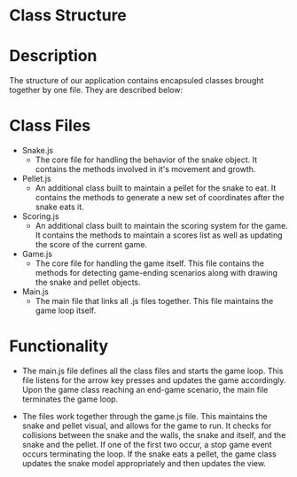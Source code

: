 Class Structure
=====================

Description
=====================
The structure of our application contains encapsuled classes brought together by one file.  They are described below:

Class Files
=====================

* Snake.js
	* The core file for handling the behavior of the snake object.  It contains the methods involved in it's movement and growth.
* Pellet.js
	* An additional class built to maintain a pellet for the snake to eat.  It contains the methods to generate a new set of coordinates after the snake eats it.
* Scoring.js
	* An additional class built to maintain the scoring system for the game.  It contains the methods to maintain a scores list as well as updating the score of the current game.
* Game.js
	* The core file for handling the game itself.  This file contains the methods for detecting game-ending scenarios along with drawing the snake and pellet objects.
* Main.js
	* The main file that links all .js files together.  This file maintains the game loop itself.

Functionality
====================

* The main.js file defines all the class files and starts the game loop.  This file listens for the arrow key presses and updates the game accordingly.  Upon the game class reaching an end-game scenario, the main file terminates the game loop.

* The files work together through the game.js file.  This maintains the snake and pellet visual, and allows for the game to run.  It checks for collisions between the snake and the walls, the snake and itself, and the snake and the pellet.  If one of the first two occur, a stop game event occurs terminating the loop.  If the snake eats a pellet, the game class updates the snake model appropriately and then updates the view.